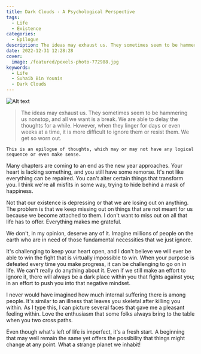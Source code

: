 ```yaml
---
title: Dark Clouds - A Psychological Perspective
tags:
  - Life
  - Existence
categories:
  - Epilogue
description: The ideas may exhaust us. They sometimes seem to be hammering us nonstop, and all we want is a break.
date: 2022-12-31 12:28:28
cover:
  image: /featured/pexels-photo-772988.jpg
keywords:
  - Life
  - Suhaib Bin Younis
  - Dark Clouds
---
```

![Alt text](/featured/pexels-photo-772988.jpg "Dark Clouds")

> The ideas may exhaust us. They sometimes seem to be hammering us nonstop, and all we want is a break. We are able to delay the thoughts for a while. However, when they linger for days or even weeks at a time, it is more difficult to ignore them or resist them. We get so worn out.

``` This is an epilogue of thoughts, which may or may not have any logical sequence or even make sense. ```

Many chapters are coming to an end as the new year approaches. Your heart is lacking something, and you still have some remorse. It's not like everything can be repaired. You can't alter certain things that transform you. I think we're all misfits in some way, trying to hide behind a mask of happiness.

Not that our existence is depressing or that we are losing out on anything. The problem is that we keep missing out on things that are not meant for us because we become attached to them. I don't want to miss out on all that life has to offer. Everything makes me grateful. 

We don't, in my opinion, deserve any of it. Imagine millions of people on the earth who are in need of those fundamental necessities that we just ignore. 

It's challenging to keep your heart open, and I don't believe we will ever be able to win the fight that is virtually impossible to win. When your purpose is defeated every time you make progress, it can be challenging to go on in life. We can't really do anything about it. Even if we still make an effort to ignore it, there will always be a dark place within you that fights against you; in an effort to push you into that negative mindset.

I never would have imagined how much internal suffering there is among people. It's similar to an illness that leaves you skeletal after killing you within. As I type this, I can picture several faces that gave me a pleasant feeling within. Love the enthusiasm that some folks always bring to the table when you two cross paths.

Even though what's left of life is imperfect, it's a fresh start. A beginning that may well remain the same yet offers the possibility that things might change at any point. What a strange planet we inhabit!